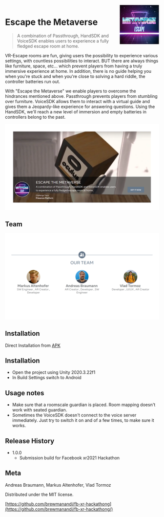 <img src="readme-assets/logo.jpg" style="float: right; padding-left: 15px; padding-bottom: 15px;">


# Escape the Metaverse
> A combination of Passthrough, HandSDK and VoiceSDK enables users to experience a fully fledged escape room at home.


VR-Escape rooms are fun, giving users the possibility to experience various settings, with countless possibilities to interact. BUT there are always things like furniture, space, etc... which prevent players from having a truly immersive experience at home. In addition, there is no guide helping you when you're stuck and when you're close to solving a hard riddle, the controller batteries run out.

With "Escape the Metaverse" we enable players to overcome the hindrances mentioned above. Passthrough prevents players from stumbling over furniture. VoiceSDK allows them to interact with a virtual guide and gives them a Jeopardy-like experience for answering questions. Using the HandSDK, we'll reach a new level of immersion and empty batteries in controllers belong to the past.

![](readme-assets/FrontPage.png)


## Team
![](readme-assets/OurTeam.png)

## Installation

Direct Installation from [APK](https://nextcloud.brew.at/index.php/s/QKXGaRkPzHzksKc/download?path=%2FFinal%20apk&files=escape-the-metaverse-final.apk) 

## Installation

* Open the project using Unity 2020.3.22f1
* In Build Settings switch to Android

## Usage notes

* Make sure that a roomscale guardian is placed. Room mapping doesn't work with seated guardian.
* Sometimes the VoiceSDK doesn't connect to the voice server immediately. Just try to switch it on and of a few times, to make sure it works.

## Release History

* 1.0.0
    * Submission build for Facebook xr2021 Hackathon

## Meta

Andreas Braumann, Markus Altenhofer, Vlad Tormoz

Distributed under the MIT license.

[https://github.com/brewmanandi/fb-xr-hackathong](https://github.com/brewmanandi/fb-xr-hackathong/)
